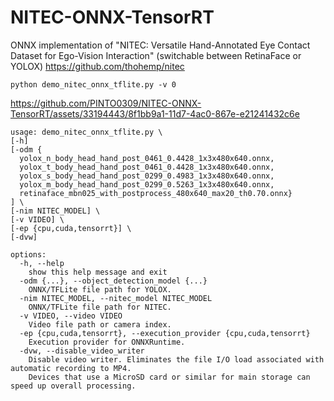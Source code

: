 # NITEC-ONNX-TensorRT
ONNX implementation of "NITEC: Versatile Hand-Annotated Eye Contact Dataset for Ego-Vision Interaction" (switchable between RetinaFace or YOLOX)  https://github.com/thohemp/nitec

```
python demo_nitec_onnx_tflite.py -v 0
```

https://github.com/PINTO0309/NITEC-ONNX-TensorRT/assets/33194443/8f1bb9a1-11d7-4ac0-867e-e21241432c6e

```
usage: demo_nitec_onnx_tflite.py \
[-h]
[-odm {
  yolox_n_body_head_hand_post_0461_0.4428_1x3x480x640.onnx,
  yolox_t_body_head_hand_post_0461_0.4428_1x3x480x640.onnx,
  yolox_s_body_head_hand_post_0299_0.4983_1x3x480x640.onnx,
  yolox_m_body_head_hand_post_0299_0.5263_1x3x480x640.onnx,
  retinaface_mbn025_with_postprocess_480x640_max20_th0.70.onnx}
] \
[-nim NITEC_MODEL] \
[-v VIDEO] \
[-ep {cpu,cuda,tensorrt}] \
[-dvw]

options:
  -h, --help
    show this help message and exit
  -odm {...}, --object_detection_model {...}
    ONNX/TFLite file path for YOLOX.
  -nim NITEC_MODEL, --nitec_model NITEC_MODEL
    ONNX/TFLite file path for NITEC.
  -v VIDEO, --video VIDEO
    Video file path or camera index.
  -ep {cpu,cuda,tensorrt}, --execution_provider {cpu,cuda,tensorrt}
    Execution provider for ONNXRuntime.
  -dvw, --disable_video_writer
    Disable video writer. Eliminates the file I/O load associated with automatic recording to MP4.
    Devices that use a MicroSD card or similar for main storage can speed up overall processing.
```
